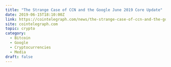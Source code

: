```yaml
---
title: "The Strange Case of CCN and the Google June 2019 Core Update"
date: 2019-06-15T18:10:00Z
link: https://cointelegraph.com/news/the-strange-case-of-ccn-and-the-google-june-2019-core-update?utm_medium=RSS&utm_source=hune
site: cointelegraph.com
topic: crypto
category:
  - Bitcoin
  - Google
  - Cryptocurrencies
  - Media
draft: false
---
```

